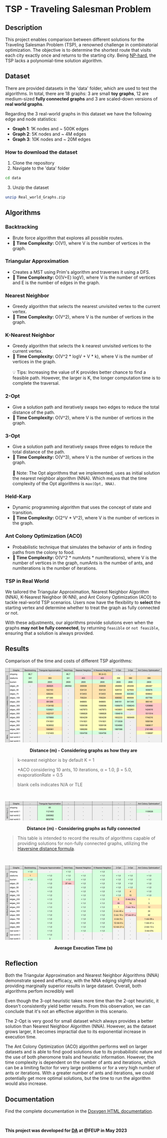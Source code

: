 # TSP - Traveling Salesman Problem

## Description
This project enables comparison between different solutions for the Traveling Salesman Problem (TSP), a renowned challenge in combinatorial optimization. The objective is to determine the shortest route that visits each city exactly once and returns to the starting city. Being [NP-hard](https://en.wikipedia.org/wiki/NP-hardness), the TSP lacks a polynomial-time solution algorithm.

## Dataset
There are provided datasets in the 'data' folder, which are used to test the algorithms.
In total, there are 18 graphs: 3 are small __toy graphs__, 12 are medium-sized __fully connected graphs__ and 3 are scaled-down versions of __real world graphs__.

Regarding the 3 real-world graphs in this dataset we have the following edge and node statistics:
- __Graph 1__: 1K nodes and ~ 500K edges
- __Graph 2__: 5K nodes and ~ 4M edges
- __Graph 3__: 10K nodes and ~ 20M edges

### How to download the dataset
1. Clone the repository
2. Navigate to the 'data' folder
```bash
cd data
```
3. Unzip the dataset
```bash
unzip Real_world_Graphs.zip
```

## Algorithms

### Backtracking
- Brute force algorithm that explores all possible routes.
- __🚀 Time Complexity:__ O(V!), where V is the number of vertices in the graph. 

### Triangular Approximation
- Creates a MST using Prim's algorithm and traverses it using a DFS.
- __🚀 Time Complexity:__ O((V+E) logV), where V is the number of vertices and E is the number of edges in the graph.

### Nearest Neighbor
- Greedy algorithm that selects the nearest unvisited vertex to the current vertex.
- __🚀 Time Complexity:__ O(V^2), where V is the number of vertices in the graph.

### K-Nearest Neighbor
- Greedy algorithm that selects the k nearest unvisited vertices to the current vertex.
- __🚀 Time Complexity:__ O(V^2 * logV + V * k), where V is the number of vertices in the graph.
<br></br>
💡 Tips: Increasing the value of K provides better chance to find a feasible path. However, the larger is K, the longer computation time is to complete the traversal.

### 2-Opt
- Give a solution path and iteratively swaps two edges to reduce the total distance of the path.
- __🚀 Time Complexity:__ O(V^2), where V is the number of vertices in the graph.

### 3-Opt
- Give a solution path and iteratively swaps three edges to reduce the total distance of the path.
- __🚀 Time Complexity:__ O(V^3), where V is the number of vertices in the graph.
<br></br>
📝 Note: The Opt algorithms that we implemented, uses as initial solution the nearest neighbor algorithm (NNA). Which means that the time complexity of the Opt algorithms is `max(Opt, NNA)`.

### Held-Karp
- Dynamic programming algorithm that uses the concept of state and transition.
- __🚀 Time Complexity:__ O(2^V * V^2), where V is the number of vertices in the graph.

### Ant Colony Optimization (ACO)
- Probabilistic technique that simulates the behavior of ants in finding paths from the colony to food.
- __🚀 Time Complexity:__ O(V^2 * numAnts * numIterations), where V is the number of vertices in the graph, numAnts is the number of ants, and numIterations is the number of iterations.

### TSP in Real World
We tailored the Triangular Approximation, Nearest Neighbor Algorithm (NNA), K-Nearest Neighbor (K-NN), and Ant Colony Optimization (ACO) to tackle real-world TSP scenarios. Users now have the flexibility to __select__ the starting vertex and determine whether to treat the graph as fully connected or not.

With these adjustments, our algorithms provide solutions even when the graphs __may not be fully connected__, by returning `feasible` or `not feasible`, ensuring that a solution is always provided.

## Results
Comparison of the time and costs of different TSP algorithms:

<p align="center"><img src="docs/images/costs.png"></p>
<p align="center"><b>Distance (m) - Considering graphs as how they are</b></p>

> k-nearest neighbor is by default K = 1
> 
> *ACO considering 10 ants, 10 iterations, α = 1.0, β = 5.0, evaporationRate = 0.5
> 
> blank cells indicates N/A or TLE

<br>

<p align="center"><img src="docs/images/costs-fully.png"></p>
<p align="center"><b>Distance (m) - Considering graphs as fully connected</b></p>

> This table is intended to record the results of algorithms capable of providing solutions for non-fully connected graphs, utilizing the [Haversine distance formula](https://en.wikipedia.org/wiki/Haversine_formula).

<br>

<p align="center"><img src="docs/images/time.png"></p>
<p align="center"><b>Average Execution Time (s)</b></p>

## Reflection

Both the Triangular Approximation and Nearest Neighbor Algorithms (NNA) demonstrate speed and efficacy, with the NNA edging slightly ahead providing marginally superior results in large dataset. Overall, both algorithms perfom incredibly well

Even though the 3-opt heuristic takes more time than the 2-opt heuristic, it doesn't consistently yield better results. From this observation, we can conclude that it's not an effective algorithm in this scenario.

The 2-Opt is very good for small dataset which always provides a better solution than Nearest Neighbor Algorithm (NNA). However, as the dataset grows larger, it becomes impractial due to its exponential increase in execution time.

The Ant Colony Optimization (ACO) algorithm performs well on larger datasets and is able to find good solutions due to its probabilistic nature and the use of both pheromone trails and heuristic information. However, the time complexity is dependent on the number of ants and iterations, which can be a limiting factor for very large problems or for a very high number of ants or iterations.
With a greater number of ants and iterations, we could potentially get more optimal solutions, but the time to run the algorithm would also increase.

## Documentation
Find the complete documentation in the [Doxygen HTML documentation](docs/output/index.html).

<br>

__This project was developed for [DA](https://sigarra.up.pt/feup/en/UCURR_GERAL.FICHA_UC_VIEW?pv_ocorrencia_id=520321) at @FEUP in May 2023__
